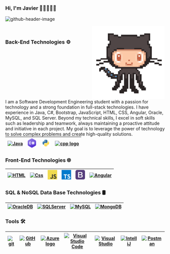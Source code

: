 ### Hi, I'm Javier 🤟🏻👨🏻‍💻

![github-header-image](https://github.com/user-attachments/assets/d96fe79e-2d5c-402c-b5e7-f105f78176d0)

<div style="margin-bottom: 20;"></div>

<img align='right' src="https://raw.githubusercontent.com/iCharlesZ/FigureBed/master/img/octocat.gif" width="230">

<br>

<div style = "float: right; ">
I am a Software Development Engineering student with a passion for technology and a strong foundation in full-stack technologies. I have experience in Java, C#, Bootstrap, JavaScript, HTML, CSS, Angular, Oracle, MySQL, and SQL Server.
Beyond my technical skills, I excel in soft skills such as leadership and teamwork, always maintaining a proactive attitude and initiative in each project. My goal is to leverage the power of technology to solve complex problems and create high-quality solutions.
</div>

### Back-End Technologies ⚙️

| [<img src="https://cdn-icons-png.flaticon.com/256/226/226777.png" alt="Java" width="30">](https://www.java.com/en/) | [<img src="https://raw.githubusercontent.com/github/explore/31ea1181d4a76262931a39ca68e0203774a69b60/topics/csharp/csharp.png" alt="C#" width="30">](https://dotnet.microsoft.com/es-es/languages/csharp) | [<img src="https://raw.githubusercontent.com/github/explore/80688e429a7d4ef2fca1e82350fe8e3517d3494d/topics/python/python.png" alt="Python" width="30">](https://www.python.org/) | [<img src="https://w7.pngwing.com/pngs/46/626/png-transparent-c-logo-the-c-programming-language-computer-icons-computer-programming-source-code-programming-miscellaneous-template-blue.png" alt="cpp logo" width="30">](https://isocpp.org/)
  |---|---|---|---|

### Front-End Technologies 🌐

|[<img src="https://cdn.svgporn.com/logos/html-5.svg" alt="HTML" width="30">](https://developer.mozilla.org/en-US/docs/Web/HTML) | [<img src="https://cdn.svgporn.com/logos/css-3.svg" alt="Css" width="30">]() | [<img src="https://raw.githubusercontent.com/github/explore/80688e429a7d4ef2fca1e82350fe8e3517d3494d/topics/javascript/javascript.png" alt="js logo" width="30">](https://developer.mozilla.org/en-US/docs/Web/JavaScript) | [<img src="https://raw.githubusercontent.com/github/explore/80688e429a7d4ef2fca1e82350fe8e3517d3494d/topics/typescript/typescript.png" alt="ts logo" width="30">](https://www.typescriptlang.org/) |  [<img src="https://raw.githubusercontent.com/github/explore/80688e429a7d4ef2fca1e82350fe8e3517d3494d/topics/bootstrap/bootstrap.png" alt="Bootstrap" width="30">](https://getbootstrap.com/) | [<img src="https://houseofangular.io/wp-content/uploads/2023/11/AngularLogoGradient.png" alt="Angular" width="30">](https://angular.dev/)
  |---|---|---|---|---|---|

### SQL & NoSQL Data Base Technologies 🛢️

|[<img src="https://logos-world.net/wp-content/uploads/2020/09/Oracle-Symbol.png" alt="OracleDB" width="30">](https://www.oracle.com/cr/)|[<img src="https://logonoid.com/images/sql-server-logo.png" alt="SQLServer" width="30">](https://www.microsoft.com/es-es/sql-server/sql-server-downloads) | [<img src="https://www.svgrepo.com/show/303251/mysql-logo.svg" alt="MySQL" width="30">](https://www.mysql.com/about/legal/logos.html)| [<img src="https://cdn.iconscout.com/icon/free/png-256/free-mongodb-logo-icon-download-in-svg-png-gif-file-formats--wordmark-programming-langugae-freebies-pack-logos-icons-1175140.png?f=webp" alt="MongoDB" width="30">](https://www.mongodb.com/es/lp/cloud/atlas/try4?utm_source=google&utm_campaign=search_gs_pl_evergreen_atlas_core_prosp-brand_gic-null_amers-cr_ps-all_desktop_eng_lead&utm_term=mongodb&utm_medium=cpc_paid_search&utm_ad=e&utm_ad_campaign_id=12212624320&adgroup=115749715823&cq_cmp=12212624320&gad_source=1&gclid=Cj0KCQiAi_G5BhDXARIsAN5SX7owCCG1Tr2h0BmePEbtiy53Z-Az3j8w-DoRC0P0RMTadcAJyLpGDjEaAt6LEALw_wcB)
  |---|---|---|---|

### Tools 🛠️

|[<img src="https://upload.wikimedia.org/wikipedia/commons/thumb/3/3f/Git_icon.svg/2048px-Git_icon.svg.png" alt="git" width="30">](https://git-scm.com/) | [<img src="https://upload.wikimedia.org/wikipedia/commons/thumb/9/91/Octicons-mark-github.svg/2048px-Octicons-mark-github.svg.png" alt="GitHub" width="30">](https://github.com/) |  [<img src="https://swimburger.net/media/ppnn3pcl/azure.png" alt="Azure logo" width="30">](https://azure.microsoft.com/es-es) | [<img src="https://upload.wikimedia.org/wikipedia/commons/thumb/9/9a/Visual_Studio_Code_1.35_icon.svg/1024px-Visual_Studio_Code_1.35_icon.svg.png" alt="Visual Studio Code" width="30">](https://code.visualstudio.com/)| [<img src="https://upload.wikimedia.org/wikipedia/commons/thumb/2/2c/Visual_Studio_Icon_2022.svg/2048px-Visual_Studio_Icon_2022.svg.png" alt="Visual Studio" width="30">](https://visualstudio.microsoft.com/es/)| [<img src="https://upload.wikimedia.org/wikipedia/commons/thumb/e/ef/JetBrains_IntelliJ_IDEA_Product_Icon.svg/1200px-JetBrains_IntelliJ_IDEA_Product_Icon.svg.png" alt="IntelliJ" width="30">](https://www.jetbrains.com/idea/)| [<img src="https://seeklogo.com/images/P/postman-logo-0087CA0D15-seeklogo.com.png" alt="Postman" width="30">](https://www.postman.com/)
  |---|---|---|---|---|---|---|

  




<!--
**javier25arroyo/javier25arroyo** is a ✨ _special_ ✨ repository because its `README.md` (this file) appears on your GitHub profile.

Here are some ideas to get you started:

- 🔭 I’m currently working on ...
- 🌱 I’m currently learning ...
- 👯 I’m looking to collaborate on ...
- 🤔 I’m looking for help with ...
- 💬 Ask me about ...
- 📫 How to reach me: ...
- 😄 Pronouns: ...
- ⚡ Fun fact: ...
-->
